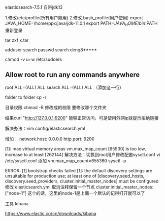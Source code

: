 
elasticsearch-7.5.1 自带jdk13

1.修改/etc/profile(所有用户能用) 2.修改.bash_profile(用户使用)
export JAVA_HOME=/home/ppx/java/jdk-11.0.1
export PATH=$JAVA_HOME/bin:$PATH 
重新登录

tar zxf x.tar

adduser search
passwd search
deng8*****

chmod -v u+w /etc/sudoers
## Allow root to run any commands anywhere
root    ALL=(ALL)       ALL
search    ALL=(ALL)       ALL （添加这一行）

folder to folder
cp -r

目录权限
chmod -R 修改成的权限 要修改哪个文件夹

结果curl "http://127.0.0.1:9200" 能够正常访问，可是使用外网ip就提示拒绝链接

解决办法：vim config/elasticsearch.yml

增加：
network.host: 0.0.0.0
http.port: 9200

[1]: max virtual memory areas vm.max_map_count [65530] is too low, increase to at least [262144]
解决方法：切换到root用户修改配置sysctl.conf
vi /etc/sysctl.conf
添加
vm.max_map_count=655360
sysctl -p


ERROR: [1] bootstrap checks failed
[1]: the default discovery settings are unsuitable for production use; at least one of [discovery.seed_hosts, discovery.seed_providers, cluster.initial_master_nodes] must be configured
修改
elasticsearch.yml
取消注释保留一个节点
cluster.initial_master_nodes: ["node-1"]
这个的话，这里的node-1是上面一个默认的记得打开就可以了

>>>>>>>>>>>>>>>>>>>
工具
kibana

https://www.elastic.co/cn/downloads/kibana



